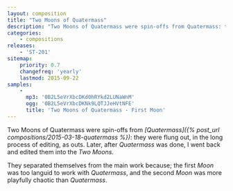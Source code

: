 ```yaml
---
layout: composition
title: "Two Moons of Quatermass"
description: "Two Moons of Quatermass were spin-offs from Quatermass: they were flung out, in the long process of editing."
categories:
    - compositions
releases:
    - 'ST-201'
sitemap:
    priority: 0.7
    changefreq: 'yearly'
    lastmod: 2015-09-22
samples:
    - 
      mp3: '0B2L5eVrXbcDKd0hRYkd2LUNaWnM'
      ogg: '0B2L5eVrXbcDKNk9LQTJJeHVtNFE'
      title: 'Two Moons of Quatermass - First Moon'
---
```


Two Moons of Quatermass were spin-offs from *[Quatermass]({% post_url compositions/2015-03-18-quatermass %})*: they were flung out, in the long process of editing, as outs. Later, after *Quatermass* was done, I went back and edited them into the *Two Moons*. 

They separated themselves from the main work because; the first *Moon* was too languid to work with *Quatermass*, and the second *Moon* was more playfully chaotic than *Quatermass*.

